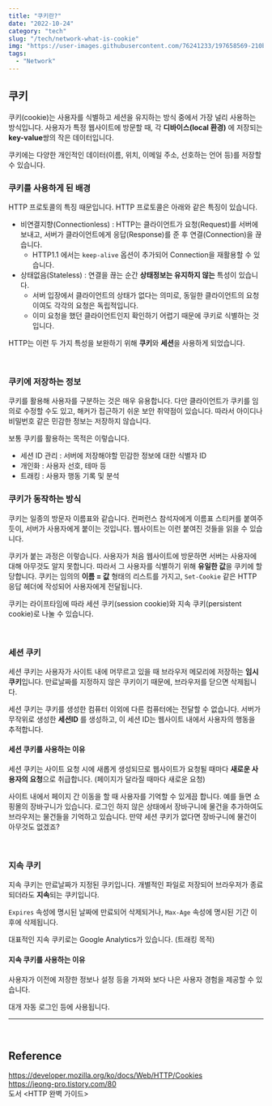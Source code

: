 ```yaml
---
title: "쿠키란?"
date: "2022-10-24"
category: "tech"
slug: "/tech/network-what-is-cookie"
img: "https://user-images.githubusercontent.com/76241233/197658569-210b30ce-58b5-4562-b3cf-87508743e9c6.png"
tags:
  - "Network"
---
```


## 쿠키

쿠키(cookie)는 사용자를 식별하고 세션을 유지하는 방식 중에서 가장 널리 사용하는 방식입니다. 사용자가 특정 웹사이트에 방문할 때, 각 **디바이스(local 환경)** 에 저장되는 **key-value**쌍의 작은 데이터입니다. 

쿠키에는 다양한 개인적인 데이터(이름, 위치, 이메일 주소, 선호하는 언어 등)를 저장할 수 있습니다.

### 쿠키를 사용하게 된 배경

HTTP 프로토콜의 특징 때문입니다. HTTP 프로토콜은 아래와 같은 특징이 있습니다.

* 비연결지향(Connectionless) : HTTP는 클라이언트가 요청(Request)를 서버에 보내고, 서버가 클라이언트에게 응답(Response)를 준 후 연결(Connection)을 끊습니다.
  * HTTP1.1 에서는 `keep-alive` 옵션이 추가되어 Connection을 재활용할 수 있습니다.
* 상태없음(Stateless) : 연결을 끊는 순간 **상태정보는 유지하지 않는** 특성이 있습니다.
  * 서버 입장에서 클라이언트의 상태가 없다는 의미로, 동일한 클라이언트의 요청이여도 각각의 요청은 독립적입니다.
  * 이미 요청을 했던 클라이언트인지 확인하기 어렵기 때문에 쿠키로 식별하는 것입니다.

HTTP는 이런 두 가지 특성을 보완하기 위해 **쿠키**와 **세션**을 사용하게 되었습니다.

<br/>

### 쿠키에 저장하는 정보

쿠키를 활용해 사용자를 구분하는 것은 매우 유용합니다. 다만 클라이언트가 쿠키를 임의로 수정할 수도 있고, 해커가 접근하기 쉬운 보안 취약점이 있습니다. 따라서 아이디나 비밀번호 같은 민감한 정보는 저장하지 않습니다.

보통 쿠키를 활용하는 목적은 이렇습니다.

* 세션 ID 관리 : 서버에 저장해야할 민감한 정보에 대한 식별자 ID
* 개인화 : 사용자 선호, 테마 등
* 트래킹 : 사용자 행동 기록 및 분석

### 쿠키가 동작하는 방식

쿠키는 일종의 방문자 이름표와 같습니다. 컨퍼런스 참석자에게 이름표 스티커를 붙여주듯이, 서버가 사용자에게 붙이는 것입니다. 웹사이트는 이런 붙여진 것들을 읽을 수 있습니다.

쿠키가 붙는 과정은 이렇습니다. 사용자가 처음 웹사이트에 방문하면 서버는 사용자에 대해 아무것도 알지 못합니다. 따라서 그 사용자를 식별하기 위해 **유일한 값**을 쿠키에 할당합니다. 쿠키는 임의의 **이름 = 값** 형태의 리스트를 가지고, `Set-Cookie` 같은 HTTP 응답 헤더에 작성되어 사용자에게 전달됩니다.

쿠키는 라이프타임에 따라 세션 쿠키(session cookie)와 지속 쿠키(persistent cookie)로 나눌 수 있습니다.

<br/>

### 세션 쿠키

세션 쿠키는 사용자가 사이트 내에 머무르고 있을 때 브라우저 메모리에 저장하는 **임시 쿠키**입니다. 만료날짜를 지정하지 않은 쿠키이기 때문에, 브라우저를 닫으면 삭제됩니다.

세션 쿠키는 쿠키를 생성한 컴퓨터 이외에 다른 컴퓨터에는 전달할 수 없습니다. 서버가 무작위로 생성한 **세션ID** 를 생성하고, 이 세션 ID는 웹사이트 내에서 사용자의 행동을 추적합니다.

#### 세션 쿠키를 사용하는 이유

세션 쿠키는 사이트 요청 시에 새롭게 생성되므로 웹사이트가 요청될 때마다 **새로운 사용자의 요청**으로 취급합니다. (페이지가 달라질 때마다 새로운 요청)

사이트 내에서 페이지 간 이동을 할 때 사용자를 기억할 수 있게끔 합니다. 예를 들면 쇼핑몰의 장바구니가 있습니다. 로그인 하지 않은 상태에서 장바구니에 물건을 추가하여도 브라우저는 물건들을 기억하고 있습니다. 
만약 세션 쿠키가 없다면 장바구니에 물건이 아무것도 없겠죠?

<br/>

### 지속 쿠키

지속 쿠키는 만료날짜가 지정된 쿠키입니다. 개별적인 파일로 저장되어 브라우저가 종료되더라도 **지속**되는 쿠키입니다.

`Expires` 속성에 명시된 날짜에 만료되어 삭제되거나, `Max-Age` 속성에 명시된 기간 이후에 삭제됩니다.

대표적인 지속 쿠키로는 Google Analytics가 있습니다. (트래킹 목적)

#### 지속 쿠키를 사용하는 이유

사용자가 이전에 저장한 정보나 설정 등을 가져와 보다 나은 사용자 경험을 제공할 수 있습니다. 

대개 자동 로그인 등에 사용됩니다.

---
<br/>


## Reference 

https://developer.mozilla.org/ko/docs/Web/HTTP/Cookies   
https://jeong-pro.tistory.com/80   
도서 &lt;HTTP 완벽 가이드&gt;